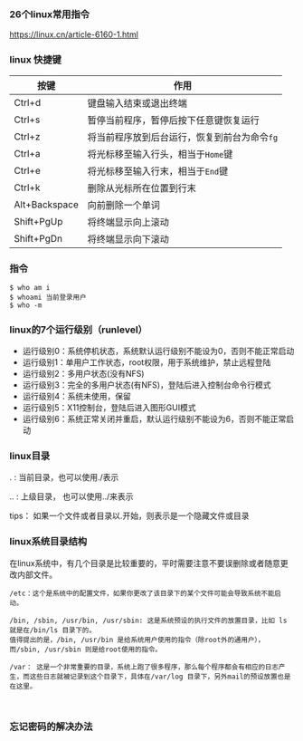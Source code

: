 ### 26个linux常用指令

https://linux.cn/article-6160-1.html

### linux 快捷键

| 按键            | 作用                       |
| ------------- | ------------------------ |
| Ctrl+d        | 键盘输入结束或退出终端              |
| Ctrl+s        | 暂停当前程序，暂停后按下任意键恢复运行      |
| Ctrl+z        | 将当前程序放到后台运行，恢复到前台为命令`fg` |
| Ctrl+a        | 将光标移至输入行头，相当于`Home`键     |
| Ctrl+e        | 将光标移至输入行末，相当于`End`键      |
| Ctrl+k        | 删除从光标所在位置到行末             |
| Alt+Backspace | 向前删除一个单词                 |
| Shift+PgUp    | 将终端显示向上滚动                |
| Shift+PgDn    | 将终端显示向下滚动                |

### 指令

```
$ who am i 
$ whoami 当前登录用户
$ who -m
```

### linux的7个运行级别（runlevel）

- 运行级别0：系统停机状态，系统默认运行级别不能设为0，否则不能正常启动
- 运行级别1：单用户工作状态，root权限，用于系统维护，禁止远程登陆
- 运行级别2：多用户状态(没有NFS)
- 运行级别3：完全的多用户状态(有NFS)，登陆后进入控制台命令行模式
- 运行级别4：系统未使用，保留
- 运行级别5：X11控制台，登陆后进入图形GUI模式
- 运行级别6：系统正常关闭并重启，默认运行级别不能设为6，否则不能正常启动

### linux目录

. : 当前目录，也可以使用./表示

.. : 上级目录， 也可以使用../来表示

tips： 如果一个文件或者目录以.开始，则表示是一个隐藏文件或目录

### linux系统目录结构

在linux系统中，有几个目录是比较重要的，平时需要注意不要误删除或者随意更改内部文件。

```
/etc：这个是系统中的配置文件，如果你更改了该目录下的某个文件可能会导致系统不能启动。

/bin, /sbin, /usr/bin, /usr/sbin: 这是系统预设的执行文件的放置目录，比如 ls 就是在/bin/ls 目录下的。
值得提出的是，/bin, /usr/bin 是给系统用户使用的指令（除root外的通用户），而/sbin, /usr/sbin 则是给root使用的指令。

/var： 这是一个非常重要的目录，系统上跑了很多程序，那么每个程序都会有相应的日志产生，而这些日志就被记录到这个目录下，具体在/var/log 目录下，另外mail的预设放置也是在这里。



```

### 忘记密码的解决办法
















